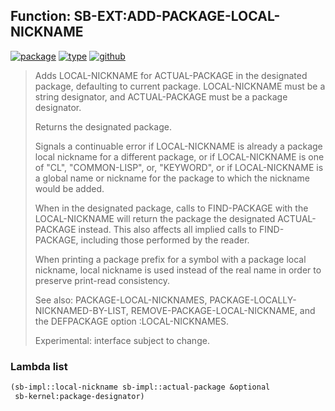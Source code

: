 ## Function: SB-EXT:ADD-PACKAGE-LOCAL-NICKNAME
[![package](https://img.shields.io/badge/Package-SB--EXT-5f9ea0.svg?style=social&colorA=999999)](../) [![type](https://img.shields.io/badge/Type-Function-5f9ea0.svg?style=social&colorA=999999)](../#function) [![github](https://img.shields.io/badge/GitHub-View_the_source-5f9ea0.svg?style=social&colorA=999999&logo=github)](https://github.com/sbcl/sbcl/blob/master/src/code/target-package.lisp/) 

> Adds LOCAL-NICKNAME for ACTUAL-PACKAGE in the designated package, defaulting
> to current package. LOCAL-NICKNAME must be a string designator, and
> ACTUAL-PACKAGE must be a package designator.
> 
> Returns the designated package.
> 
> Signals a continuable error if LOCAL-NICKNAME is already a package local
> nickname for a different package, or if LOCAL-NICKNAME is one of "CL",
> "COMMON-LISP", or, "KEYWORD", or if LOCAL-NICKNAME is a global name or
> nickname for the package to which the nickname would be added.
> 
> When in the designated package, calls to FIND-PACKAGE with the LOCAL-NICKNAME
> will return the package the designated ACTUAL-PACKAGE instead. This also
> affects all implied calls to FIND-PACKAGE, including those performed by the
> reader.
> 
> When printing a package prefix for a symbol with a package local nickname,
> local nickname is used instead of the real name in order to preserve
> print-read consistency.
> 
> See also: PACKAGE-LOCAL-NICKNAMES, PACKAGE-LOCALLY-NICKNAMED-BY-LIST,
> REMOVE-PACKAGE-LOCAL-NICKNAME, and the DEFPACKAGE option :LOCAL-NICKNAMES.
> 
> Experimental: interface subject to change.

### Lambda list
```cl
(sb-impl::local-nickname sb-impl::actual-package &optional
 sb-kernel:package-designator)
```
